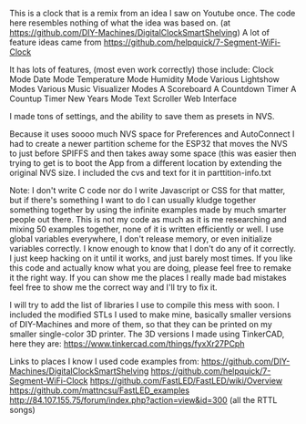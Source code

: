 This is a clock that is a remix from an idea I saw on Youtube once. The code here resembles nothing of what the idea was based on. (at https://github.com/DIY-Machines/DigitalClockSmartShelving)
A lot of feature ideas came from https://github.com/helpquick/7-Segment-WiFi-Clock

It has lots of features, (most even work correctly) those include:
Clock Mode
Date Mode
Temperature Mode
Humidity Mode
Various Lightshow Modes
Various Music Visualizer Modes
A Scoreboard
A Countdown Timer
A Countup Timer
New Years Mode
Text Scroller
Web Interface

I made tons of settings, and the ability to save them as presets in NVS.

Because it uses soooo much NVS space for Preferences and AutoConnect I had to create a newer partition scheme for the ESP32 that moves the NVS to just before SPIFFS and then takes away some space (this was easier then trying to get is to boot the App from a different location by extending the original NVS size. I included the cvs and text for it in parttition-info.txt

Note:
I don't write C code nor do I write Javascript or CSS for that matter, but if there's something I want to do I can usually kludge together something together by using the infinite examples made by much smarter people out there.
This is not my code as much as it is me researching and mixing 50 examples together, none of it is written efficiently or well. I use global variables everywhere, I don't release memory, or even initialize variables correctly. I know enough to know that I don't do any of it correctly.
I just keep hacking on it until it works, and just barely most times.
If you like this code and actually know what you are doing, please feel free to remake it the right way.
If you can show me the places I really made bad mistakes feel free to show me the correct way and I'll try to fix it.

I will try to add the list of libraries I use to compile this mess with soon.
I included the modified STLs I used to make mine, basically smaller versions of DIY-Machines and more of them, so that they can be printed on my smaller single-color 3D printer.
The 3D versions I made using TinkerCAD, here they are: https://www.tinkercad.com/things/fyxXr27PCph

Links to places I know I used code examples from:
https://github.com/DIY-Machines/DigitalClockSmartShelving
https://github.com/helpquick/7-Segment-WiFi-Clock
https://github.com/FastLED/FastLED/wiki/Overview
https://github.com/mattncsu/FastLED_examples
http://84.107.155.75/forum/index.php?action=view&id=300  (all the RTTL songs)